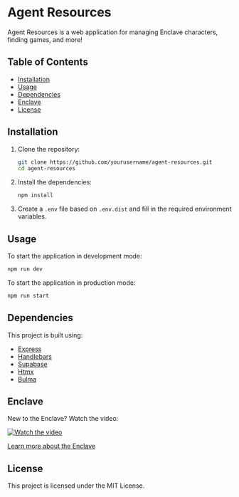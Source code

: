 # Agent Resources

Agent Resources is a web application for managing Enclave characters, finding
games, and more!

## Table of Contents

- [Installation](#installation)
- [Usage](#usage)
- [Dependencies](#dependencies)
- [Enclave](#enclave)
- [License](#license)

## Installation

1. Clone the repository:
   ```sh
   git clone https://github.com/yourusername/agent-resources.git
   cd agent-resources
   ```

2. Install the dependencies:
   ```sh
   npm install
   ```

3. Create a `.env` file based on `.env.dist` and fill in the required
   environment variables.

## Usage

To start the application in development mode:

```sh
npm run dev
```

To start the application in production mode:

```sh
npm run start
```

## Dependencies

This project is built using:

- [Express](https://github.com/expressjs/express)
- [Handlebars](https://github.com/handlebars-lang/handlebars.js)
- [Supabase](https://github.com/supabase/supabase)
- [Htmx](https://github.com/bigskysoftware/htmx)
- [Bulma](https://github.com/jgthms/bulma)

## Enclave

New to the Enclave? Watch the video:

[![Watch the video](https://img.youtube.com/vi/aBVeIi6s6rE/0.jpg)](https://www.youtube.com/watch?v=aBVeIi6s6rE)

[Learn more about the Enclave](https://www.kickstarter.com/projects/757240159/enclave-a-tableless-roleplaying-game)


## License

This project is licensed under the MIT License.
